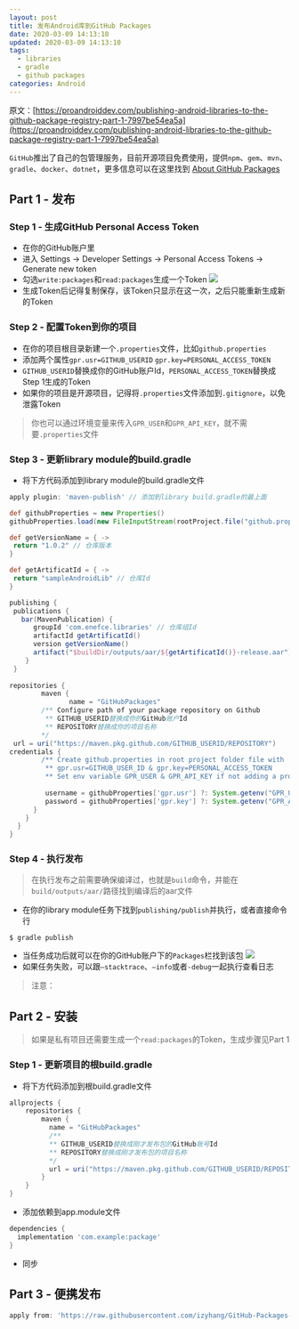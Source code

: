 ```yaml
---
layout: post
title: 发布Android库到GitHub Packages
date: 2020-03-09 14:13:10
updated: 2020-03-09 14:13:10
tags:
  - libraries
  - gradle
  - github packages
categories: Android
---
```


原文：[https://proandroiddev.com/publishing-android-libraries-to-the-github-package-registry-part-1-7997be54ea5a](https://proandroiddev.com/publishing-android-libraries-to-the-github-package-registry-part-1-7997be54ea5a)

<!-- More -->

`GitHub`推出了自己的包管理服务，目前开源项目免费使用，提供`npm`、`gem`、`mvn`、`gradle`、`docker`、`dotnet`，更多信息可以在这里找到 [About GitHub Packages](https://help.github.com/en/packages/publishing-and-managing-packages/about-github-packages)

## Part 1 - 发布

### Step 1 - 生成GitHub Personal Access Token

- 在你的GitHub账户里
- 进入 Settings -> Developer Settings -> Personal Access Tokens -> Generate new token
- 勾选`write:packages`和`read:packages`生成一个Token
![](https://images.zyhang.com/1_I-rLmCgRCT9CKna-sdfV8w.jpeg)
- 生成Token后记得复制保存，该Token只显示在这一次，之后只能重新生成新的Token

### Step 2 - 配置Token到你的项目

- 在你的项目根目录新建一个`.properties`文件，比如`github.properties`
- 添加两个属性`gpr.usr=GITHUB_USERID` `gpr.key=PERSONAL_ACCESS_TOKEN`
- `GITHUB_USERID`替换成你的GitHub账户Id，`PERSONAL_ACCESS_TOKEN`替换成Step 1生成的Token
- 如果你的项目是开源项目，记得将`.properties`文件添加到`.gitignore`，以免泄露Token

> 你也可以通过环境变量来传入`GPR_USER`和`GPR_API_KEY`，就不需要`.properties`文件

### Step 3 - 更新library module的build.gradle

- 将下方代码添加到library module的build.gradle文件
``` gradle
apply plugin: 'maven-publish' // 添加到library build.gradle的最上面

def githubProperties = new Properties()
githubProperties.load(new FileInputStream(rootProject.file("github.properties")))

def getVersionName = { ->
 return "1.0.2" // 仓库版本
}

def getArtificatId = { ->
 return "sampleAndroidLib" // 仓库Id
}

publishing {
 publications {
   bar(MavenPublication) {
      groupId 'com.enefce.libraries' // 仓库组Id
      artifactId getArtificatId()
      version getVersionName()
      artifact("$buildDir/outputs/aar/${getArtificatId()}-release.aar")
    }
 }
 
repositories {
        maven {
               name = "GitHubPackages"
        /** Configure path of your package repository on Github
         ** GITHUB_USERID替换成你的GitHub账户Id       
         ** REPOSITORY替换成你的项目名称
        */
 url = uri("https://maven.pkg.github.com/GITHUB_USERID/REPOSITORY")
credentials {
        /** Create github.properties in root project folder file with     
         ** gpr.usr=GITHUB_USER_ID & gpr.key=PERSONAL_ACCESS_TOKEN 
         ** Set env variable GPR_USER & GPR_API_KEY if not adding a properties file**/
 
         username = githubProperties['gpr.usr'] ?: System.getenv("GPR_USER")
         password = githubProperties['gpr.key'] ?: System.getenv("GPR_API_KEY")
      }
    }
  }
}
```

### Step 4 - 执行发布

> 在执行发布之前需要确保编译过，也就是`build`命令，并能在`build/outputs/aar/`路径找到编译后的aar文件

- 在你的library module任务下找到`publishing/publish`并执行，或者直接命令行
``` shell
$ gradle publish
```
- 当任务成功后就可以在你的GitHub账户下的`Packages`栏找到该包
![](https://images.zyhang.com/FqgU6hs2AZHSBzbGDhIzfSDSAI8g)
- 如果任务失败，可以跟`–stacktrace`、`–info`或者`-debug`一起执行查看日志

> 注意：

## Part 2 - 安装

> 如果是私有项目还需要生成一个`read:packages`的Token，生成步骤见Part 1

### Step 1 - 更新项目的根build.gradle

- 将下方代码添加到根build.gradle文件
``` gradle
allprojects {
    repositories {
        maven {
          name = "GitHubPackages"
          /**
          ** GITHUB_USERID替换成刚才发布包的GitHub账号Id
          ** REPOSITORY替换成刚才发布包的项目名称
          */
          url = uri("https://maven.pkg.github.com/GITHUB_USERID/REPOSITORY")
        }
    }
}
```
- 添加依赖到app.module文件
``` gradle
dependencies {
  implementation 'com.example:package'
}
```
- 同步

## Part 3 - 便携发布

``` gradle
apply from: 'https://raw.githubusercontent.com/izyhang/GitHub-Packages-Publish/master/publish.gradle'
```
